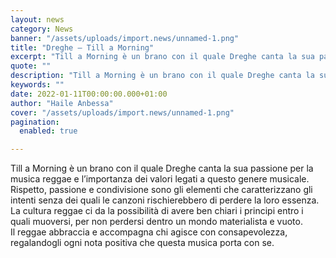 ```yaml
---
layout: news
category: News
banner: "/assets/uploads/import.news/unnamed-1.png"
title: "Dreghe – Till a Morning"
excerpt: "Till a Morning è un brano con il quale Dreghe canta la sua passione per la musica reggae e l’importanza dei valori legati a questo genere musicale. Rispetto, passione e condivisione sono gli elementi che caratterizzano gli intenti senza dei quali le canzoni rischierebbero di perdere la loro essenza. La cultura reggae ci da la [&hellip"
quote: ""
description: "Till a Morning è un brano con il quale Dreghe canta la sua passione per la musica reggae e l’importanza dei valori legati a questo genere musicale. Rispetto, passione e condivisione sono gli elementi che caratterizzano gli intenti senza dei quali le canzoni rischierebbero di perdere la loro essenza. La cultura reggae ci da la [&hellip"
keywords: ""
date: 2022-01-11T00:00:00.000+01:00
author: "Haile Anbessa"
cover: "/assets/uploads/import.news/unnamed-1.png"
pagination:
  enabled: true

---
```


Till a Morning è un brano con il quale Dreghe canta la sua passione per la musica reggae e l’importanza dei valori legati a questo genere musicale.  
Rispetto, passione e condivisione sono gli elementi che caratterizzano gli intenti senza dei quali le canzoni rischierebbero di perdere la loro essenza.  
La cultura reggae ci da la possibilità di avere ben chiari i principi entro i quali muoversi, per non perdersi dentro un mondo materialista e vuoto.  
Il reggae abbraccia e accompagna chi agisce con consapevolezza, regalandogli ogni nota positiva che questa musica porta con se.
